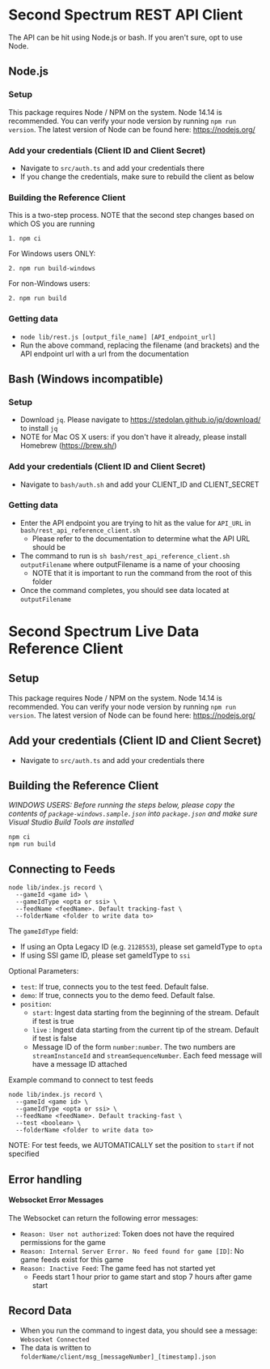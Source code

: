 # Second Spectrum REST API Client
The API can be hit using Node.js or bash. If you aren't sure, opt to use Node.
## Node.js
### Setup

This package requires Node / NPM on the system. Node 14.14 is recommended. You can verify your node version by running `npm run version`. The latest version of Node can be found here: https://nodejs.org/

### Add your credentials (Client ID and Client Secret)

- Navigate to `src/auth.ts` and add your credentials there
- If you change the credentials, make sure to rebuild the client as below

### Building the Reference Client
This is a two-step process. NOTE that the second step changes based on which OS you are running
```
1. npm ci
```
For Windows users ONLY:
```
2. npm run build-windows
``` 
For non-Windows users:
```
2. npm run build
```
### Getting data
- `node lib/rest.js [output_file_name] [API_endpoint_url]`
- Run the above command, replacing the filename (and brackets) and the API endpoint url with a url from the documentation
## Bash (Windows incompatible)
### Setup
- Download `jq`. Please navigate to https://stedolan.github.io/jq/download/ to install `jq`
- NOTE for Mac OS X users: if you don't have it already, please install Homebrew (https://brew.sh/)

### Add your credentials (Client ID and Client Secret)

- Navigate to `bash/auth.sh` and add your CLIENT_ID and CLIENT_SECRET

### Getting data

- Enter the API endpoint you are trying to hit as the value for `API_URL` in `bash/rest_api_reference_client.sh`
  - Please refer to the documentation to determine what the API URL should be
- The command to run is `sh bash/rest_api_reference_client.sh outputFilename` where outputFilename is a name of your choosing
  - NOTE that it is important to run the command from the root of this folder
- Once the command completes, you should see data located at `outputFilename`

# Second Spectrum Live Data Reference Client

## Setup

This package requires Node / NPM on the system. Node 14.14 is recommended. You can verify your node version by running `npm run version`. The latest version of Node can be found here: https://nodejs.org/

## Add your credentials (Client ID and Client Secret)

- Navigate to `src/auth.ts` and add your credentials there

## Building the Reference Client

*WINDOWS USERS: Before running the steps below, please copy the contents of `package-windows.sample.json` into `package.json` and make sure Visual Studio Build Tools are installed*
```
npm ci
npm run build
```

## Connecting to Feeds

```
node lib/index.js record \
  --gameId <game id> \
  --gameIdType <opta or ssi> \
  --feedName <feedName>. Default tracking-fast \
  --folderName <folder to write data to>
```

The `gameIdType` field:

- If using an Opta Legacy ID (e.g. `2128553`), please set gameIdType to `opta`
- If using SSI game ID, please set gameIdType to `ssi`

Optional Parameters:

- `test`: If true, connects you to the test feed. Default false.
- `demo`: If true, connects you to the demo feed. Default false.
- `position`:
  - `start`: Ingest data starting from the beginning of the stream. Default if test is true
  - `live` : Ingest data starting from the current tip of the stream. Default if test is false
  - Message ID of the form `number:number`. The two numbers are `streamInstanceId` and `streamSequenceNumber`. Each feed message will have a message ID attached

Example command to connect to test feeds

```
node lib/index.js record \
  --gameId <game id> \
  --gameIdType <opta or ssi> \
  --feedName <feedName>. Default tracking-fast \
  --test <boolean> \
  --folderName <folder to write data to>
```

NOTE: For test feeds, we AUTOMATICALLY set the position to `start` if not specified

## Error handling
#### Websocket Error Messages

The Websocket can return the following error messages:

- `Reason: User not authorized`: Token does not have the required permissions for the game
- `Reason: Internal Server Error. No feed found for game [ID]`: No game feeds exist for this game
- `Reason: Inactive Feed`: The game feed has not started yet
  - Feeds start 1 hour prior to game start and stop 7 hours after game start

## Record Data

- When you run the command to ingest data, you should see a message: `Websocket Connected`
- The data is written to `folderName/client/msg_[messageNumber]_[timestamp].json`